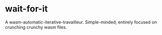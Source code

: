 # wait-for-it
A wasm-automatic-iterative-travailleur. Simple-minded, entirely focused on crunching crunchy wasm files.
